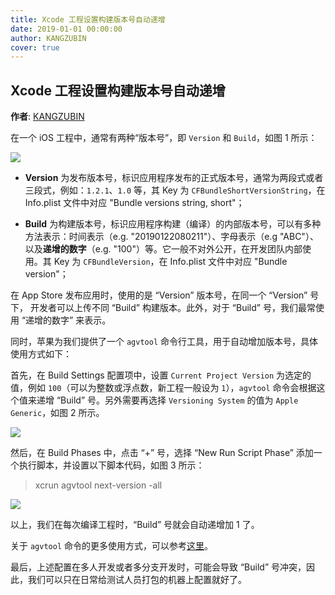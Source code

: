 ```yaml
---
title: Xcode 工程设置构建版本号自动递增
date: 2019-01-01 00:00:00
author: KANGZUBIN
cover: true
---
```


Xcode 工程设置构建版本号自动递增
--------
**作者**: [KANGZUBIN](https://weibo.com/kangzubin)

在一个 iOS 工程中，通常有两种“版本号”，即 `Version` 和 `Build`，如图 1 所示：

![](https://github.com/awesome-tips/iOS-Tips/blob/master/images/2019/01/8-1.jpg)

* **Version** 为发布版本号，标识应用程序发布的正式版本号，通常为两段式或者三段式，例如：`1.2.1`、`1.0` 等，其 Key 为 `CFBundleShortVersionString`，在 Info.plist 文件中对应 "Bundle versions string, short"；

* **Build** 为构建版本号，标识应用程序构建（编译）的内部版本号，可以有多种方法表示：时间表示（e.g. "20190122080211"）、字母表示（e.g "ABC"）、以及**递增的数字**（e.g. "100"）等。它一般不对外公开，在开发团队内部使用。其 Key 为 `CFBundleVersion`，在 Info.plist 文件中对应 "Bundle version"；

在 App Store 发布应用时，使用的是 “Version” 版本号，在同一个 “Version” 号下， 开发者可以上传不同 “Build” 构建版本。此外，对于 “Build” 号，我们最常使用 “递增的数字” 来表示。

同时，苹果为我们提供了一个 `agvtool` 命令行工具，用于自动增加版本号，具体使用方式如下：

首先，在 Build Settings 配置项中，设置 `Current Project Version` 为选定的值，例如 `100`（可以为整数或浮点数，新工程一般设为 `1`），`agvtool` 命令会根据这个值来递增 “Build” 号。另外需要再选择 `Versioning System` 的值为 `Apple Generic`，如图 2 所示。

![](https://github.com/awesome-tips/iOS-Tips/blob/master/images/2019/01/8-3.jpg)

然后，在 Build Phases 中，点击 “+” 号，选择 “New Run Script Phase” 添加一个执行脚本，并设置以下脚本代码，如图 3 所示：

>xcrun agvtool next-version -all

![](https://github.com/awesome-tips/iOS-Tips/blob/master/images/2019/01/8-2.jpg)

以上，我们在每次编译工程时，“Build” 号就会自动递增加 1 了。

关于 `agvtool` 命令的更多使用方式，可以参考[这里](https://segmentfault.com/a/1190000004678950)。

最后，上述配置在多人开发或者多分支开发时，可能会导致 “Build” 号冲突，因此，我们可以只在日常给测试人员打包的机器上配置就好了。